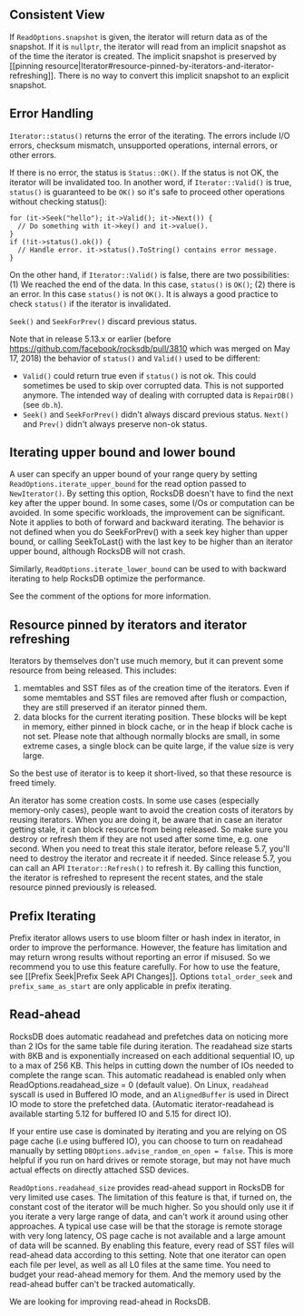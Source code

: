 ## Consistent View
If `ReadOptions.snapshot` is given, the iterator will return data as of the snapshot. If it is `nullptr`, the iterator will read from an implicit snapshot as of the time the iterator is created. The implicit snapshot is preserved by [[pinning resource|Iterator#resource-pinned-by-iterators-and-iterator-refreshing]]. There is no way to convert this implicit snapshot to an explicit snapshot.

## Error Handling
`Iterator::status()` returns the error of the iterating. The errors include I/O errors, checksum mismatch, unsupported operations, internal errors, or other errors.

If there is no error, the status is `Status::OK()`. If the status is not OK, the iterator will be invalidated too. In another word, if `Iterator::Valid()` is true, `status()` is guaranteed to be `OK()` so it's safe to proceed other operations without checking status():
```
for (it->Seek("hello"); it->Valid(); it->Next()) {
  // Do something with it->key() and it->value().
}
if (!it->status().ok()) {
  // Handle error. it->status().ToString() contains error message.
}
```

On the other hand, if `Iterator::Valid()` is false, there are two possibilities: (1) We reached the end of the data. In this case, `status()` is `OK()`; (2) there is an error. In this case `status()` is not `OK()`. It is always a good practice to check `status()` if the iterator is invalidated.

`Seek()` and `SeekForPrev()` discard previous status.

Note that in release 5.13.x or earlier (before https://github.com/facebook/rocksdb/pull/3810 which was merged on May 17, 2018) the behavior of `status()` and `Valid()` used to be different:
 * `Valid()` could return true even if `status()` is not ok. This could sometimes be used to skip over corrupted data. This is not supported anymore. The intended way of dealing with corrupted data is `RepairDB()` (see `db.h`).
 * `Seek()` and `SeekForPrev()` didn't always discard previous status. `Next()` and `Prev()` didn't always preserve non-ok status.

## Iterating upper bound and lower bound
A user can specify an upper bound of your range query by setting `ReadOptions.iterate_upper_bound` for the read option passed to `NewIterator()`. By setting this option, RocksDB doesn't have to find the next key after the upper bound. In some cases, some I/Os or computation can be avoided. In some specific workloads, the improvement can be significant. Note it applies to both of forward and backward iterating. The behavior is not defined when you do SeekForPrev() with a seek key higher than upper bound, or calling SeekToLast() with the last key to be higher than an iterator upper bound, although RocksDB will not crash.

Similarly, `ReadOptions.iterate_lower_bound` can be used to with backward iterating to help RocksDB optimize the performance.

See the comment of the options for more information.

## Resource pinned by iterators and iterator refreshing
Iterators by themselves don't use much memory, but it can prevent some resource from being released. This includes:
1. memtables and SST files as of the creation time of the iterators. Even if some memtables and SST files are removed after flush or compaction, they are still preserved if an iterator pinned them.
2. data blocks for the current iterating position. These blocks will be kept in memory, either pinned in block cache, or in the heap if block cache is not set. Please note that although normally blocks are small, in some extreme cases, a single block can be quite large, if the value size is very large.

So the best use of iterator is to keep it short-lived, so that these resource is freed timely.

An iterator has some creation costs. In some use cases (especially memory-only cases), people want to avoid the creation costs of iterators by reusing iterators. When you are doing it, be aware that in case an iterator getting stale, it can block resource from being released. So make sure you destroy or refresh them if they are not used after some time, e.g. one second. When you need to treat this stale iterator, before release 5.7, you'll need to destroy the iterator and recreate it if needed. Since release 5.7, you can call an API `Iterator::Refresh()` to refresh it. By calling this function, the iterator is refreshed to represent the recent states, and the stale resource pinned previously is released. 

## Prefix Iterating
Prefix iterator allows users to use bloom filter or hash index in iterator, in order to improve the performance. However, the feature has limitation and may return wrong results without reporting an error if misused. So we recommend you to use this feature carefully. For how to use the feature, see [[Prefix Seek|Prefix Seek API Changes]]. Options `total_order_seek` and `prefix_same_as_start` are only applicable in prefix iterating.

## Read-ahead
RocksDB does automatic readahead and prefetches data on noticing more than 2 IOs for the same table file during iteration. The readahead size starts with 8KB and is exponentially increased on each additional sequential IO, up to a max of 256 KB. This helps in cutting down the number of IOs needed to complete the range scan. This automatic readahead is enabled only when ReadOptions.readahead_size = 0 (default value). On Linux, `readahead` syscall is used in Buffered IO mode, and an `AlignedBuffer` is used in Direct IO mode to store the prefetched data. (Automatic iterator-readahead is available starting 5.12 for buffered IO and 5.15 for direct IO). 

If your entire use case is dominated by iterating and you are relying on OS page cache (i.e using buffered IO), you can choose to turn on readahead manually by setting `DBOptions.advise_random_on_open = false`. This is more helpful if you run on hard drives or remote storage, but may not have much actual effects on directly attached SSD devices.

`ReadOptions.readahead_size` provides read-ahead support in RocksDB for very limited use cases. The limitation of this feature is that, if turned on, the constant cost of the iterator will be much higher. So you should only use it if you iterate a very large range of data, and can't work it around using other approaches. A typical use case will be that the storage is remote storage with very long latency, OS page cache is not available and a large amount of data will be scanned. By enabling this feature, every read of SST files will read-ahead data according to this setting. Note that one iterator can open each file per level, as well as all L0 files at the same time. You need to budget your read-ahead memory for them. And the memory used by the read-ahead buffer can't be tracked automatically.

We are looking for improving read-ahead in RocksDB.

